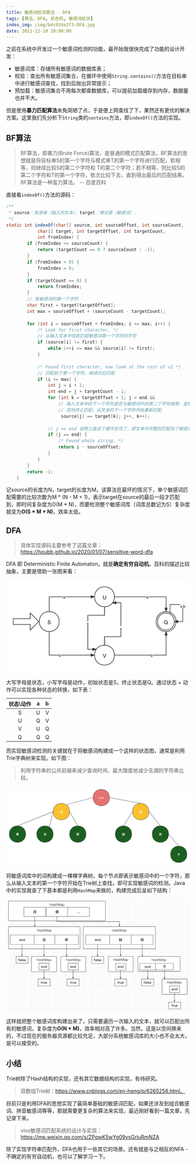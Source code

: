 ```yaml
---
title: 敏感词检测算法 - DFA
tags: [算法，DFA, 状态机, 敏感词检测]
index_img: /img/b4c924e2f3-DFA.jpg
date: 2021-12-10 20:00:00
---
```




之前在系统中开发过一个敏感词检测的功能，最开始我很快完成了功能的设计开发：

- 敏感词库：存储所有敏感词的数据库表；
- 校验：查出所有敏感词集合，在循环中使用`String.contains()`方法在目标串中进行敏感词查找，找到后抛出异常提示；
- 预加载：敏感词集合不用每次都查数据库，可以提前加载缓存到内存，数据量也并不大。

但是使用**暴力匹配算法**未免简陋了点，于是便上网查找了下，果然还有更优的解决方案。这里我们先分析下`String`类的`contains`方法，即`indexOf()`方法的实现。

## BF算法

> BF算法，即暴力(Brute Force)算法，是普通的模式匹配算法，BF算法的思想就是将目标串S的第一个字符与模式串T的第一个字符进行匹配，若相等，则继续比较S的第二个字符和 T的第二个字符；若不相等，则比较S的第二个字符和T的第一个字符，依次比较下去，直到得出最后的匹配结果。BF算法是一种蛮力算法。		-- 百度百科

直接看`indexOf()`方法的源码：

```java
/**
 * source：来源串（输入的文本），target：模式串（敏感词）.
 */
static int indexOf(char[] source, int sourceOffset, int sourceCount,
            char[] target, int targetOffset, int targetCount,
            int fromIndex) {
        if (fromIndex >= sourceCount) {
            return (targetCount == 0 ? sourceCount : -1);
        }
        if (fromIndex < 0) {
            fromIndex = 0;
        }
        if (targetCount == 0) {
            return fromIndex;
        }
		// 取敏感词的第一个字符
        char first = target[targetOffset];
        int max = sourceOffset + (sourceCount - targetCount);

        for (int i = sourceOffset + fromIndex; i <= max; i++) {
            /* Look for first character. */
	    	// 从输入文本中找到匹配敏感词第一个字符的字符
            if (source[i] != first) {
                while (++i <= max && source[i] != first);
            }

            /* Found first character, now look at the rest of v2 */
	    	// 匹配到了第一个字符，继续向后匹配
            if (i <= max) {
                int j = i + 1;
                int end = j + targetCount - 1;
                for (int k = targetOffset + 1; j < end &&
		    		// 输入文本中的下一个字符是否与敏感词中的第二个字符相等，是则继续匹配
		    		// 否则终止匹配，从文本的下一个字符开始重新匹配
                     source[j] == target[k]; j++, k++);
              	
              	// j == end 说明上面这个循环走完了，即文本中完整的匹配到了敏感词，返回匹配的第一个字符处的index，代表成功
                if (j == end) {
                    /* Found whole string. */
                    return i - sourceOffset;
                }
            }
        }
        return -1;
    }
```

记source的长度为N，target的长度为M，该算法在最坏的情况下，单个敏感词匹配需要的比较次数为M * (N - M + 1)，表示target在source的最后一段才匹配到，即时间复杂度为O(M * N)，而要检测整个敏感词库（词库总数记为S）复杂度就变为**O(S * M * N)**，效率太低。

## DFA

> 具体实现源码主要参考了这篇文章：https://houbb.github.io/2020/01/07/sensitive-word-dfa

DFA 即 Deterministic Finite Automaton，就是**确定有穷自动机**。百科的描述比较抽象，主要是借助一张图来看：

![DFA](/img/DFA.png)

大写字母是状态，小写字母是动作，初始状态是S，终止状态是Q。通过状态 + 动作可以实现各种状态的转换，如下表：


| 状态\动作 | a | b |
| :-: | :-: | :-: |
| S         | U    | V    |
| U         | Q    | V    |
| V         | U    | Q    |
| Q         | Q    | Q    |

而实现敏感词检测的关键就在于将敏感词构建成一个这样的状态图，通常是利用Trie字典树来实现。如下图：

> 利用字符串的公共前缀来减少查询时间，最大限度地减少无谓的字符串比较。

![敏感词Trie树](/img/敏感词Trie树.png)

将敏感词库中的词构建成一棵棵字典树，每个节点即表示敏感词中的一个字符，那么从输入文本的第一个字符开始在Trie树上查找，即可实现敏感词的检测。Java中的实现我查了下基本都是利用`HashMap`来做的，构建完成后呈如下结构：

![HashMap实现Trie树](/img/HashMap实现Trie树.png)

这样就把整个敏感词库构建出来了，只需要遍历一次输入的文本，就可以匹配出所有的敏感词，复杂度为**O(N * M)**，效率相对高了许多。当然，这是以空间换来的，不过现在的服务器资源都比较充足，大部分系统敏感词库的大小也不会太大，是可以接受的。

## 小结

Trie树除了Hash结构的实现，还有其它数据结构的实现，有待研究。

> 双数组Trie树：https://www.cnblogs.com/en-heng/p/6265256.html。



目前只是利用DFA的思想实现了最简单基础的敏感词匹配，如果还涉及到组合敏感词、拼音敏感词等等，那就需要更复杂的算法来实现，最近刚好看到一篇文章，先记录下来。

> vivo敏感词匹配系统的设计与实现：https://mp.weixin.qq.com/s/ZPqwK5wYg09vsGrluRmNZA



除了实现字符串匹配外，DFA也用于一些其它的场景。还有就是与之相反的NFA - 不确定的有穷自动机，也可以了解学习一下。
